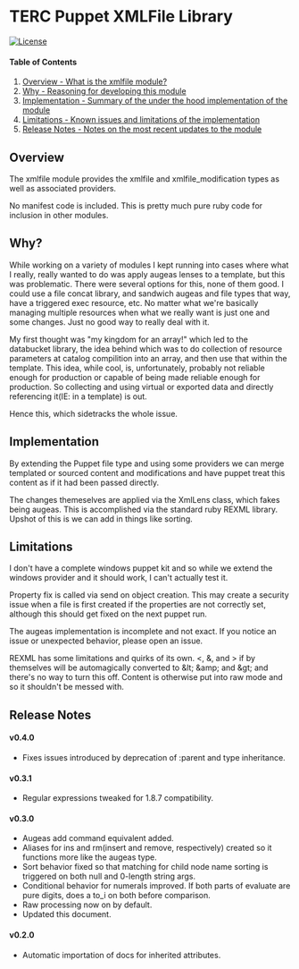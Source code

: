 TERC Puppet XMLFile Library
=======

[![License](https://img.shields.io/github/license/voxpupuli/puppet-xmlfile.svg)](https://github.com/voxpupuli/puppet-xmlfile/blob/master/LICENSE)

#### Table of Contents

1. [Overview - What is the xmlfile module?](#overview)
2. [Why - Reasoning for developing this module ](#why?)
3. [Implementation - Summary of the under the hood implementation of the module ](#implementation)
4. [Limitations - Known issues and limitations of the implementation ](#limitations)
5. [Release Notes - Notes on the most recent updates to the module](#release-notes)

Overview
--------

The xmlfile module provides the xmlfile and xmlfile_modification types as well as associated providers.

No manifest code is included.  This is pretty much pure ruby code for inclusion in other modules.

Why?
--------
While working on a variety of modules I kept running into cases where what I really, really wanted to do was apply augeas
lenses to a template, but this was problematic.  There were several options for this, none of them good.  I could use a file
concat library, and sandwich augeas and file types that way, have a triggered exec resource, etc.  No matter what we're basically
managing multiple resources when what we really want is just one and some changes.  Just no good way to really deal with it.

My first thought was "my kingdom for an array!" which led to the databucket library, the idea behind which was to do
collection of resource parameters at catalog compilition into an array, and then use that within the template. This idea, while
cool, is, unfortunately, probably not reliable enough for production or capable of being made reliable enough for production.  So
collecting and using virtual or exported data and directly referencing it(IE: in a template) is out.

Hence this, which sidetracks the whole issue.

Implementation
--------
By extending the Puppet file type and using some providers we can merge templated or sourced content and modifications and
have puppet treat this content as if it had been passed directly.

The changes themeselves are applied via the XmlLens class, which fakes being augeas.  This is accomplished via the standard
ruby REXML library.  Upshot of this is we can add in things like sorting.

Limitations
--------
I don't have a complete windows puppet kit and so while we extend the windows provider and it should work, I can't actually
test it.

Property fix is called via send on object creation.  This may create a security issue when a file is first created if the properties are
not correctly set, although this should get fixed on the next puppet run.

The augeas implementation is incomplete and not exact.  If you notice an issue or unexpected behavior, please open an issue.

REXML has some limitations and quirks of its own.  <, &, and > if by themselves will be automagically converted to
&amp;lt; &amp;amp; and &amp;gt; and there's no way to turn this off.  Content is otherwise put into raw mode and so it shouldn't be
messed with.

Release Notes
--------
#### v0.4.0
- Fixes issues introduced by deprecation of :parent and type inheritance.

####  v0.3.1
- Regular expressions tweaked for 1.8.7 compatibility.

####  v0.3.0
- Augeas add command equivalent added.
- Aliases for ins and rm(insert and remove, respectively) created so it functions more like the augeas type.
- Sort behavior fixed so that matching for child node name sorting is triggered on both null and 0-length string args.
- Conditional behavior for numerals improved.  If both parts of evaluate are pure digits, does a to_i on both before comparison.
- Raw processing now on by default.
- Updated this document.

#### v0.2.0
- Automatic importation of docs for inherited attributes.
